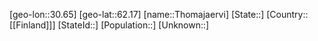 ﻿---
location: [62.17,30.65]
mapzoom: [7,12] 
mapmarker: city 
type: City
tags:
- geo/City


SpocWebEntityId: 34852
isDeleted: false
confidential: public

---
[geo-lon::30.65]
[geo-lat::62.17]
[name::Thomajaervi]
[State::]
[Country::[[Finland]]]
[StateId::]
[Population::]
[Unknown::]

